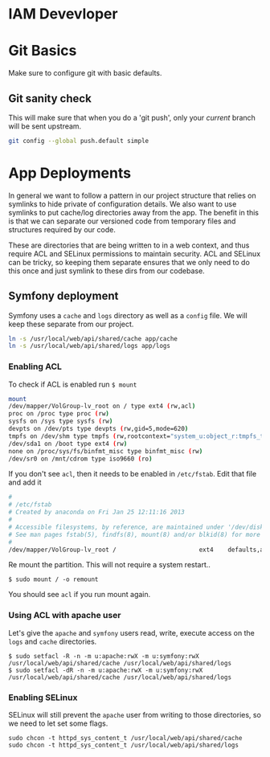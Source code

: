 # IAM Devevloper

# Git Basics

Make sure to configure git with basic defaults.

## Git sanity check

This will make sure that when you do a 'git push', only your _current_ branch will be sent upstream.

```sh
git config --global push.default simple
```

# App Deployments

In general we want to follow a pattern in our project structure that relies on symlinks to hide
private of configuration details.  We also want to use symlinks to put cache/log directories
away from the app.  The benefit in this is that we can separate our versioned code from temporary 
files and structures required by our code.  

These are directories that are being written to in a web context, and thus require ACL and SELinux permissions to maintain security.  ACL and SELinux can be tricky, so keeping them separate ensures that we only need to do this once and just symlink to these dirs from our codebase.

## Symfony deployment

Symfony uses a `cache` and `logs` directory as well as a `config` file.  We will keep these
separate from our project.

```sh
ln -s /usr/local/web/api/shared/cache app/cache
ln -s /usr/local/web/api/shared/logs app/logs
```

### Enabling ACL

To check if ACL is enabled run `$ mount`

```sh
mount
/dev/mapper/VolGroup-lv_root on / type ext4 (rw,acl)
proc on /proc type proc (rw)
sysfs on /sys type sysfs (rw)
devpts on /dev/pts type devpts (rw,gid=5,mode=620)
tmpfs on /dev/shm type tmpfs (rw,rootcontext="system_u:object_r:tmpfs_t:s0")
/dev/sda1 on /boot type ext4 (rw)
none on /proc/sys/fs/binfmt_misc type binfmt_misc (rw)
/dev/sr0 on /mnt/cdrom type iso9660 (ro)
```

If you don't see `acl`, then it needs to be enabled in `/etc/fstab`.  Edit that file and add it

```sh
#
# /etc/fstab
# Created by anaconda on Fri Jan 25 12:11:16 2013
#
# Accessible filesystems, by reference, are maintained under '/dev/disk'
# See man pages fstab(5), findfs(8), mount(8) and/or blkid(8) for more info
#
/dev/mapper/VolGroup-lv_root /                       ext4    defaults,acl        1 1
```

Re mount the partition.  This will not require a system restart..

```
$ sudo mount / -o remount
```

You should see `acl` if you run mount again.

### Using ACL with apache user

Let's give the `apache` and `symfony` users read, write, execute access on the `logs` and `cache` directories.

```
$ sudo setfacl -R -n -m u:apache:rwX -m u:symfony:rwX /usr/local/web/api/shared/cache /usr/local/web/api/shared/logs
$ sudo setfacl -dR -n -m u:apache:rwX -m u:symfony:rwX /usr/local/web/api/shared/cache /usr/local/web/api/shared/logs
```

### Enabling SELinux

SELinux will still prevent the `apache` user from writing to those directories, so
we need to let set some flags.

```
sudo chcon -t httpd_sys_content_t /usr/local/web/api/shared/cache
sudo chcon -t httpd_sys_content_t /usr/local/web/api/shared/logs
```